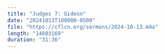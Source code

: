 ```yaml
---
title: "Judges 7: Gideon"
date: "20241013T100000-0500"
file: "https://cflcn.org/sermons/2024-10-13.m4a"
length: "14603169"
duration: "31:36"
---
```

